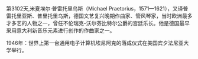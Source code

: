 第3102天,米夏埃尔·普雷托里乌斯（Michael Praetorius，1571—1621），又译普雷托里亚斯、普里托里乌斯，德国文艺复兴晚期作曲家、管风琴家，当时欧洲最多才多艺的人物之一，曾任不伦瑞克-沃尔芬比特尔公爵的宫廷乐长。他是德国最早采用意大利新音乐元素进行创作的作曲家之一。

1946年：世界上第一台通用电子计算机埃尼阿克的落成仪式在美国宾夕法尼亚大学举行。